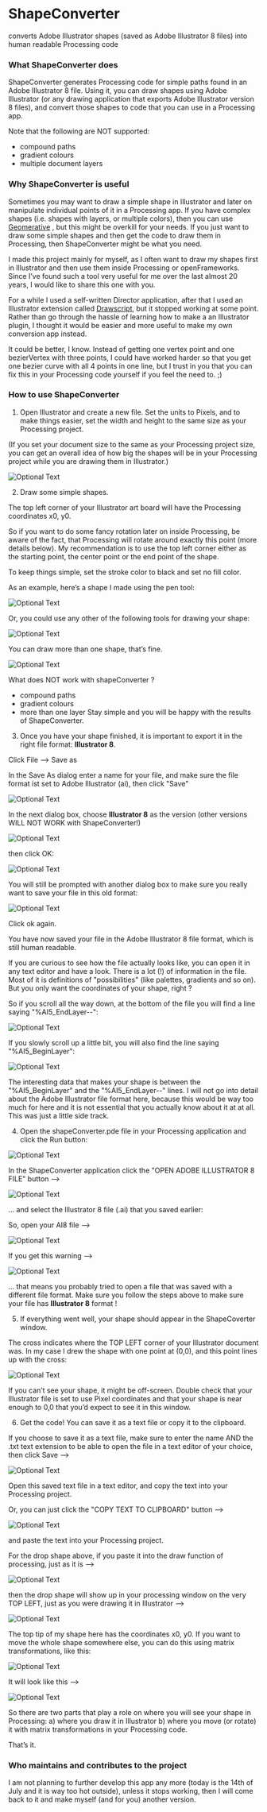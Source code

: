 # ShapeConverter
converts Adobe Illustrator shapes (saved as Adobe Illustrator 8 files) into human readable Processing code

### What ShapeConverter does

ShapeConverter generates Processing code for simple paths found in an Adobe Illustrator 8 file. Using it, you can draw shapes using Adobe Illustrator (or any drawing application that exports Adobe Illustrator version 8 files), and convert those shapes to code that you can use in a Processing app.

Note that the following are NOT supported:
* compound paths
* gradient colours
* multiple document layers

### Why ShapeConverter is useful

Sometimes you may want to draw a simple shape in Illustrator and later on manipulate individual points of it in a Processing app.
If you have complex shapes (i.e. shapes with layers, or multiple colors), then you can use [Geomerative](http://www.ricardmarxer.com/geomerative/) , but this might be overkill for your needs. If you just want to draw some simple shapes and then get the code to draw them in Processing, then ShapeConverter might be what you need. 

I made this project mainly for myself, as I often want to draw my shapes first in Illustrator and then use them inside Processing or openFrameworks. Since I’ve found such a tool very useful for me over the last almost 20 years, I would like to share this one with you. 

For a while I used a self-written Director application, after that I used an Illustrator extension called [Drawscript](https://forums.adobe.com/thread/1175097), but it stopped working at some point. Rather than go through the hassle of learning how to make a an Illustrator plugin, I thought it would be easier and more useful to make my own conversion app instead.

It could be better, I know. Instead of getting one vertex point and one bezierVertex with three points, I could have worked harder so that you get one bezier curve with all 4 points in one line, but I trust in you that you can fix this in your Processing code yourself if you feel the need to. ;)

### How to use ShapeConverter

1) Open Illustrator and create a new file. Set the units to Pixels, and to make things easier, set the width and height to the same size as your Processing project.

(If you set your document size to the same as your Processing project size, you can get an overall idea of how big the shapes will be in your Processing project while you are drawing them in Illustrator.)

![Optional Text](images_4_README/01_newAI_File.jpg)

2) Draw some simple shapes.

The top left corner of your Illustrator art board will have the Processing coordinates x0, y0. 

So if you want to do some fancy rotation later on inside Processing, be aware of the fact, that Processing will rotate around exactly this point (more details below). My recommendation is to use the top left corner either as the starting point, the center point or the end point of the shape.

To keep things simple, set the stroke color to black and set no fill color.

As an example, here’s a shape I made using the pen tool:

![Optional Text](images_4_README/02_penTool_x2.jpg)

Or, you could use any other of the following tools for drawing your shape:

![Optional Text](images_4_README/03_otherTools.jpg)

You can draw more than one shape, that’s fine.

![Optional Text](images_4_README/04_stars.jpg)

What does NOT work with shapeConverter ?
* compound paths
* gradient colours
* more than one layer
Stay simple and you will be happy with the results of ShapeConverter.

3) Once you have your shape finished, it is important to export it in the right file format: **Illustrator 8**.

Click File –> Save as

In the Save As dialog enter a name for your file, and make sure the file format ist set to Adobe Illustrator (ai), then click "Save"

![Optional Text](images_4_README/05_saveAsAI.jpg)

In the next dialog box, choose **Illustrator 8** as the version (other versions WILL NOT WORK with ShapeConverter!)

![Optional Text](images_4_README/06_select_AI8.jpg)

then click OK:

![Optional Text](images_4_README/07_select_AI8.jpg)

You will still be prompted with another dialog box to make sure you really want to save your file in this old format:

![Optional Text](images_4_README/08_oldFileFormat.jpg)

Click ok again.

You have now saved your file in the Adobe Illustrator 8 file format, which is still human readable.

If you are curious to see how the file actually looks like, you can open it in any text editor and have a look. There is a lot (!) of information in the file. Most of it is definitions of "possibilities" (like palettes, gradients and so on). But you only want the coordinates of your shape, right ? 

So if you scroll all the way down, at the bottom of the file you will find a line saying "%AI5_EndLayer--":

![Optional Text](images_4_README/09_endLayer.jpg)

If you slowly scroll up a little bit, you will also find the line saying "%AI5_BeginLayer":

![Optional Text](images_4_README/10_beginLayer.jpg)

The interesting data that makes your shape is between the "%AI5_BeginLayer" and the "%AI5_EndLayer--" lines. I will not go into detail about the Adobe Illustrator file format here, because this would be way too much for here and it is not essential that you actually know about it at at all. This was just a little side track.

4) Open the shapeConverter.pde file in your Processing application and click the Run button:

![Optional Text](images_4_README/11_processingRun.jpg)

In the ShapeConverter application click the "OPEN ADOBE ILLUSTRATOR 8 FILE" button –>

![Optional Text](images_4_README/12_open_AI8_file.jpg)

... and select the Illustrator 8 file (.ai) that you saved earlier:

So, open your AI8 file –>

![Optional Text](images_4_README/14_open_dialog.jpg)

If you get this warning –>

![Optional Text](images_4_README/13_warning.jpg)

... that means you probably tried to open a file that was saved with a different file format. Make sure you follow the steps above to make sure your file has **Illustrator 8** format !

5) If everything went well, your shape should appear in the ShapeCoverter window.

The cross indicates where the TOP LEFT corner of your Illustrator document was. In my case I drew the shape with one point at (0,0), and this point lines up with the cross:

![Optional Text](images_4_README/15_save_text.jpg)

If you can’t see your shape, it might be off-screen. Double check that your Illustrator file is set to use Pixel coordinates and that your shape is near enough to 0,0 that you’d expect to see it in this window.

6) Get the code! You can save it as a text file or copy it to the clipboard. 

If you choose to save it as a text file, make sure to enter the name AND the .txt text extension to be able to open the file in a text editor of your choice, then click Save –> 

![Optional Text](images_4_README/16_saveTextFileWithExtension.jpg)

Open this saved text file in a text editor, and copy the text into your Processing project.

Or, you can just click the "COPY TEXT TO CLIPBOARD" button –>

![Optional Text](images_4_README/17_copyToClipboard.jpg)

and paste the text into your Processing project.

For the drop shape above, if you paste it into the draw function of processing, just as it is –>

![Optional Text](images_4_README/18_shapeInsideProcessing.jpg)

then the drop shape will show up in your processing window on the very TOP LEFT, just as you were drawing it in Illustrator –>

![Optional Text](images_4_README/19_shapeOnScreen.jpg)

The top tip of my shape here has the coordinates x0, y0.
If you want to move the whole shape somewhere else, you can do this using matrix transformations, like this:

![Optional Text](images_4_README/20_shapeOnScreenTranslate.jpg)

It will look like this –>

![Optional Text](images_4_README/21_shapeOnScreenMoved.jpg)

So there are two parts that play a role on where you will see your shape in Processing:
a) where you draw it in Illustrator
b) where you move (or rotate) it with matrix transformations in your Processing code.

That’s it.


### Who maintains and contributes to the project

I am not planning to further develop this app any more (today is the 14th of July and it is way too hot outside), unless it stops working, then I will come back to it and make myself (and for you) another version.
